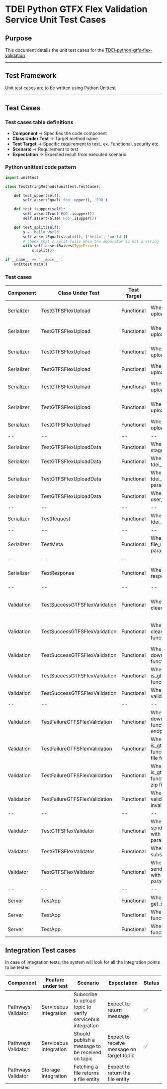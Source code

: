 # TDEI Python GTFX Flex Validation Service Unit Test Cases

## Purpose


This document details the unit test cases for the [TDEI-python-gtfs-flex-validation](https://github.com/TaskarCenterAtUW/TDEI-python-gtfs-flex-validation)

------------

## Test Framework

Unit test cases are to be written using [Python Unittest](https://docs.python.org/3/library/unittest.html)

------------
## Test Cases


### Test cases table definitions 
- **Component** -> Specifies the code component 
- **Class Under Test** -> Target method name
- **Test Target** -> Specific requirement to test_ ex. Functional, security etc.
- **Scenario** -> Requirement to test
- **Expectation** -> Expected result from executed scenario

### Python unittest code pattern

```python
import unittest

class TestStringMethods(unittest.TestCase):

    def test_upper(self):
        self.assertEqual('foo'.upper(), 'FOO')

    def test_isupper(self):
        self.assertTrue('FOO'.isupper())
        self.assertFalse('Foo'.isupper())

    def test_split(self):
        s = 'hello world'
        self.assertEqual(s.split(), ['hello', 'world'])
        # check that s.split fails when the separator is not a string
        with self.assertRaises(TypeError):
            s.split(2)

if __name__ == '__main__':
    unittest.main()
```


### Test cases

| Component | Class Under Test | Test Target | Scenario | Expectation | Status |
|--|--|--|--|--|--|
| Serializer | TestGTFSFlexUpload | Functional| When requested with upload data | Expect to return same upload data |:white_check_mark:|
| Serializer | TestGTFSFlexUpload | Functional| When requested with upload data_from | Expect to return same upload data_from |:white_check_mark:|
| Serializer | TestGTFSFlexUpload | Functional| When requested with upload message | Expect to return same upload message |:white_check_mark:|
| Serializer | TestGTFSFlexUpload | Functional| When requested with upload id | Expect to return same upload id |:white_check_mark:|
| Serializer | TestGTFSFlexUpload | Functional| When requested with upload type | Expect to return same upload type |:white_check_mark:|
| Serializer | TestGTFSFlexUpload | Functional| When requested with upload publish date | Expect to return same upload publish date |:white_check_mark:|
| Serializer | TestGTFSFlexUpload | Functional| When requested with upload to_json | Expect to return same dict |:white_check_mark:|
|--|--|--|--|--|--|
| Serializer | TestGTFSFlexUploadData | Functional| When requested with stage parameter| Expect to return stage |:white_check_mark:|
| Serializer | TestGTFSFlexUploadData | Functional| When requested with tdei_org_id parameter| Expect to return tdei_org_id |:white_check_mark:|
| Serializer | TestGTFSFlexUploadData | Functional| When requested with tdei_record_id parameter| Expect to return tdei_record_id |:white_check_mark:|
| Serializer | TestGTFSFlexUploadData | Functional| When requested with user_id parameter| Expect to return user_id |:white_check_mark:|
|--|--|--|--|--|--|
| Serializer | TestRequest | Functional| When requested with tdei_org_id parameter| Expect to return tdei_org_id |:white_check_mark:|
|--|--|--|--|--|--|
| Serializer | TestMeta | Functional| When requested with file_upload_path parameter| Expect to return file_upload_path |:white_check_mark:|
|--|--|--|--|--|--|
| Serializer | TestResponse | Functional| When requested with response parameter| Expect to return either True or False |:white_check_mark:|
|--|--|--|--|--|--|
| Validation | TestSuccessGTFSFlexValidation | Functional| When requested for clean_up_file function| Expect to return remove files from local storage |:white_check_mark:|
| Validation | TestSuccessGTFSFlexValidation | Functional| When requested for clean_up_folder function| Expect to return remove directory from local storage |:white_check_mark:|
| Validation | TestSuccessGTFSFlexValidation | Functional| When requested for download_single_file function| Expect to download file in local storage |:white_check_mark:|
| Validation | TestSuccessGTFSFlexValidation | Functional| When requested for is_gtfs_pathways_valid function| Expect to return True |:white_check_mark:|
| Validation | TestSuccessGTFSFlexValidation | Functional| When requested for validate function| Expect to return True |:white_check_mark:|
|--|--|--|--|--|--|
| Validation | TestFailureGTFSFlexValidation | Functional| When requested for download_single_file function with invalid endpoint| Expect to throw exception |:white_check_mark:|
| Validation | TestFailureGTFSFlexValidation | Functional| When requested for is_gtfs_pathways_valid function with invalid file format| Expect to return False |:white_check_mark:|
| Validation | TestFailureGTFSFlexValidation | Functional| When requested for is_gtfs_pathways_valid function with invalid zip file| Expect to return False |:white_check_mark:|
| Validation | TestFailureGTFSFlexValidation | Functional| When requested for validate function with invalid file| Expect to return False |:white_check_mark:|
|--|--|--|--|--|--|
| Validator | TestGTFSFlexValidator | Functional| When calling send_status function with invalid parameters| Expect to return invalid parameters |:white_check_mark:|
| Validator | TestGTFSFlexValidator | Functional| When calling subscribe function | Expect to return a message |:white_check_mark:|
| Validator | TestGTFSFlexValidator | Functional| When calling send_status function with invalid parameters | Expect to return a valid message |:white_check_mark:|
|--|--|--|--|--|--|
| Server | TestApp | Functional | When calling get_settings function | Expect to return env variables |:white_check_mark:|
| Server | TestApp | Functional | When calling ping function | Expect to return 200 |:white_check_mark:|
| Server | TestApp | Functional | When calling root function | Expect to return 200 |:white_check_mark:|


## Integration Test cases
In case of integration tests, the system will look for all the integration points to be tested

| Component | Feature under test | Scenario | Expectation | Status |
|-|-|-|-|-|
| Pathways Validator | Servicebus integration | Subscribe to upload topic to verify servicebus integration | Expect to return message |:white_check_mark: |
| Pathways Validator | Servicebus integration | Should publish a message to be received on topic | Expect to receive message on target topic | :white_check_mark: |
| Pathways Validator | Storage Integration | Fetching a file returns a file entity | Expect to return the file entity | |